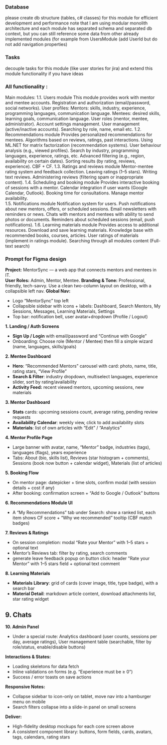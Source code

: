 ### Database
please create db structure (tables, c# classes) for this module for efficient development and performance
note that I am using modular monolith architecture and each module has separated schema and separated db context, but you can still reference some data from other already implemented modules (for example from  UsersModule (add UserId but do not add navigation properties)

### Tasks
decouple tasks for this module (like user stories for jira) and extend this module functionality if you have ideas

### All functionality :
Main modules:
1.1. Users module 
This module provides work with mentor and mentee accounts. 
Registration and authorization (email/password, social networks). 
User profiles: Mentors: skills, industry, experience, programming languages, communication language. Mentees: desired skills, learning goals, communication language. User roles (mentor, mentee, administrator). Account settings management. User management (active/inactive accounts). Searching by role, name, email etc. 
1.2. Recommendations module 
Provides personalized recommendations for mentees. Algorithms based on reviews, ratings, past interactions. Using ML.NET for matrix factorization (recommendation systems). User behaviour analysis (e.g., viewed profiles). Search by industry, programming languages, experience, ratings, etc. Advanced filtering (e.g., region, availability on certain dates). Sorting results (by rating, reviews, experience).  CBF + CF.
1.3. Ratings and reviews module
Mentor-mentee rating system and feedback collection. Leaving ratings (1–5 stars). Writing text reviews. Administering reviews (filtering spam or inappropriate content). 
1.4. Scheduling and booking module
Provides interactive booking of sessions with a mentor. Calendar integration if user wants (Google Calendar, Outlook). Booking time for consultations. Manage mentor availability.  
1.5. Notifications module 
Notification system for users. Push notifications about new mentors, offers, or scheduled sessions. Email newsletters with reminders or news. Chats with mentors and mentees with ability to send photos or documents. Reminders about scheduled sessions (email, push notifications).
1.6. Learning materials module 
Provides access to additional resources. Download and save learning materials. Knowledge base with recommended books, courses, articles. User ratings of materials (implement in ratings module). Searching through all modules content (Full-text search) 

### Prompt for Figma design
**Project:** MentorSync — a web app that connects mentors and mentees in IT.  
**User Roles:** Admin, Mentor, Mentee. 
**Branding & Tone:** Professional, friendly, tech-savvy. Use a clean two-column layout on desktop, with a collapsible left nav.
 **Global Nav:**
 - Logo “MentorSync” top left
 - Collapsible sidebar with icons + labels: Dashboard, Search Mentors, My Sessions, Messages, Learning Materials, Settings
 - Top bar: notification bell, user avatar+dropdown (Profile / Logout)
 
 **1. Landing / Auth Screens**
 - **Sign Up / Login** with email/password and “Continue with Google”
 - Onboarding: Choose role (Mentor / Mentee) then fill a simple wizard (name, languages, skills/goals)
 
 **2. Mentee Dashboard**
 - **Hero**: “Recommended Mentors” carousel with card: photo, name, title, rating stars, “View Profile”
 - **Search & Filter**: industry dropdown, multiselect languages, experience slider, sort by rating/availability
 - **Activity Feed:** recent viewed mentors, upcoming sessions, new materials
 
 **3. Mentor Dashboard**
 - **Stats** cards: upcoming sessions count, average rating, pending review requests
 - **Availability Calendar**: weekly view, click to add availability slots
 - **Materials**: list of own articles with “Edit” / “Analytics”
 
 **4. Mentor Profile Page**
 - Large banner with avatar, name, “Mentor” badge, industries (tags), languages (flags), years experience
 - Tabs: About (bio, skills list), Reviews (star histogram + comments), Sessions (book now button + calendar widget), Materials (list of articles)
 
 **5. Booking Flow**
 - On mentor page: datepicker + time slots, confirm modal (with session details + cost if any)
 - After booking: confirmation screen + “Add to Google / Outlook” buttons
 
 **6. Recommendations Module UI**
 - A “My Recommendations” tab under Search: show a ranked list, each item shows CF score + “Why we recommended” tooltip (CBF match badges)

 **7. Reviews & Ratings**
 - On session completion: modal “Rate your Mentor” with 1–5 stars + optional text
 - Mentor’s Reviews tab: filter by rating, search comments
 - generate leave feedback popup on button click: header "Rate your Mentor” with 1–5 stars field + optional text comment
 
 **8. Learning Materials**
 - **Materials Library**: grid of cards (cover image, title, type badge), with a search bar
 - **Material Detail**: markdown article content, download attachments list, star rating widget
 
 **9. Chats**
 - 
 
 **10. Admin Panel**
 - Under a special route: Analytics dashboard (user counts, sessions per day, average ratings), User management table (searchable, filter by role/status, enable/disable buttons)
 
 **Interactions & States:**
 - Loading skeletons for data fetch
 - Inline validations on forms (e.g. “Experience must be ≥ 0”)
 - Success / error toasts on save actions    
 
 **Responsive Notes:**
 - Collapse sidebar to icon-only on tablet, move nav into a hamburger menu on mobile
 - Search filters collapse into a slide-in panel on small screens
 
 **Deliver:**
 - High-fidelity desktop mockups for each core screen above
 - A consistent component library: buttons, form fields, cards, avatars, tags, calendars, rating stars